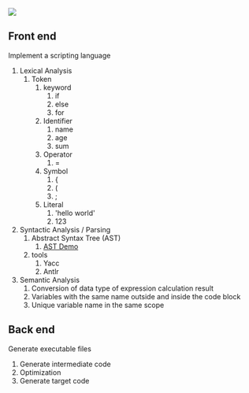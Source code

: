 ![](/images/1641616691154-a2b1d883-ff82-4b61-8fb0-30a56512d35f.png)

## Front end

Implement a scripting language

1. Lexical Analysis
   1. Token
      1. keyword
         1. if
         2. else
         3. for
      2. Identifier
         1. name
         2. age
         3. sum
      3. Operator
         1. =
      4. Symbol
         1. \{
         2. \(
         3. ;
      5. Literal
         1. 'hello world'
         2. 123
2. Syntactic Analysis / Parsing
   1. Abstract Syntax Tree (AST)
      1. [AST Demo](https://resources.jointjs.com/demos/javascript-ast)
   2. tools
      1. Yacc
      2. Antlr
3. Semantic Analysis
   1. Conversion of data type of expression calculation result
   2. Variables with the same name outside and inside the code block
   3. Unique variable name in the same scope

## Back end

Generate executable files

1. Generate intermediate code
2. Optimization
3. Generate target code
